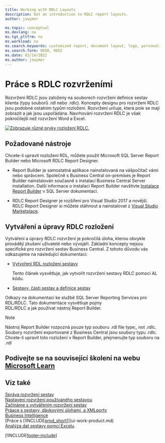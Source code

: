 ```yaml
---
title: Working with RDLC Layouts
description: Get an introduction to RDLC report layouts.
author: jswymer

ms.topic: conceptual
ms.devlang: na
ms.tgt_pltfrm: na
ms.workload: na
ms.search.keywords: customized report, document layout, logo, personalize
ms.search.form: 9650, 9652
ms.date: 03/14/2022
ms.author: jswymer
---
```

# Práce s RDLC rozvrženími

Rozvržení RDLC jsou založeny na souborech rozvržení definice sestav klienta (typy souborů .rdl nebo .rdlc). Koncepty designu pro rozvržení RDLC jsou podobné ostatním typům rozložení. Rozvržení určuje, která pole se mají zobrazit a jak jsou uspořádána. Navrhování rozvržení RDLC je však pokročilejší než rozvržení Word a Excel.

[![Zobrazuje různé prvky rozložení RDLC.](media/rdlc-layout.png)](media/rdlc-layout.png#lightbox)

## Požadované nástroje

Chcete-li upravit rozložení RDL, můžete použít Microsoft SQL Server Report Builder nebo Microsoft RDLC Report Designer.

- Report Builder je samostatná aplikace nainstalovaná na vášpočítač vámi nebo správcem. Společně s Business Central on-premises je Report Builder nainstalován současně s instalací Business Central Server installation. Další informace o instalaci Report Builder navštivte [Instalace Report Builder](/sql/reporting-services/install-windows/install-report-builder) v SQL Server dokumentaci.

- RDLC Report Designer je rozšíření pro Visual Studio 2017 a novější. RDLC Report Designer si můžete stáhnout a nainstalovat z [Visual Studio Marketplace](https://marketplace.visualstudio.com/items?itemName=ProBITools.MicrosoftRdlcReportDesignerforVisualStudio-18001).

## Vytváření a úpravy RDLC rozložení

Vytváření a úpravy RDLC rozvržení je pokročilá úloha, kterou obvykle provádějí zkušení uživatelé nebo vývojáři. Základní koncepty nejsou specifické pro rozvržení sestav Business Central. Z tohoto důvodu vás odkazujeme na následující dokumentaci:

- [Vytvoření RDL rozložení sestavy](/dynamics365/business-central/dev-itpro/developer/devenv-howto-rdl-report-layout)

   Tento článek vysvětluje, jak vytvořit rozvržení sestavy RDLC pomocí AL kódu.

- [Sestavy, části sestav a definice sestav](/sql/reporting-services/report-design/reports-report-parts-and-report-definitions-report-builder-and-ssrs?)

Odkazy na dokumentaci ke službě SQL Server Reporting Services pro RDL/RDLC. Tato dokumentace vysvětluje pojmy  
RDL/RDLC a jak používat nástroj Report Builder.

> [!NOTE]
> Nástroj Report Builder rozpozná pouze typ souboru .rdl file type;, not .rdlc. Soubory rozvržení exportované z Business Central jsou soubory typu .rdlc. Chcete-li upravit toto rozložení v Report Builder, přejmenujte typ souboru na .rdl

## Podívejte se na související školení na webu [Microsoft Learn](/learn/modules/change-documents-dynamics-365-business-central/index)

## Viz také

[Správa rozvržení sestav](ui-manage-report-layouts.md)  
[Nastavení rozvržení používaného sestavou](ui-set-report-layout.md)  
[Začínáme s vytvářením rozvržení sestav](ui-get-started-layouts.md)  
[Práace s sestavy, dávkovými úlohami, a XMLporty](ui-work-report.md)  
[Business Intelligence](bi.md)  
[Práce s [!INCLUDE[prod_short](includes/prod_short.md)]](ui-work-product.md)  
[Analýza dat sestavy pomcí Excelu](report-analyze-excel.md).

[!INCLUDE[footer-include](includes/footer-banner.md)]